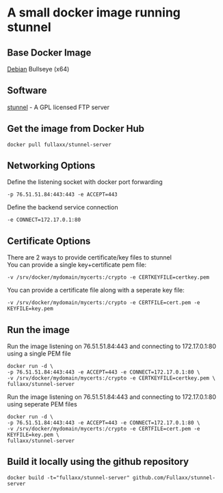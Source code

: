 # A small docker image running stunnel

## Base Docker Image
[Debian](https://hub.docker.com/_/debian) Bullseye (x64)

## Software
[stunnel](https://www.stunnel.org/) - A GPL licensed FTP server

## Get the image from Docker Hub
```
docker pull fullaxx/stunnel-server
```

## Networking Options
Define the listening socket with docker port forwarding
```
-p 76.51.51.84:443:443 -e ACCEPT=443
```
Define the backend service connection
```
-e CONNECT=172.17.0.1:80
```

## Certificate Options
There are 2 ways to provide certificate/key files to stunnel \
You can provide a single key+certificate pem file:
```
-v /srv/docker/mydomain/mycerts:/crypto -e CERTKEYFILE=certkey.pem
```
You can provide a certificate file along with a seperate key file:
```
-v /srv/docker/mydomain/mycerts:/crypto -e CERTFILE=cert.pem -e KEYFILE=key.pem
```

## Run the image
Run the image listening on 76.51.51.84:443 and connecting to 172.17.0.1:80 using a single PEM file
```
docker run -d \
-p 76.51.51.84:443:443 -e ACCEPT=443 -e CONNECT=172.17.0.1:80 \
-v /srv/docker/mydomain/mycerts:/crypto -e CERTKEYFILE=certkey.pem \
fullaxx/stunnel-server
```
Run the image listening on 76.51.51.84:443 and connecting to 172.17.0.1:80 using seperate PEM files
```
docker run -d \
-p 76.51.51.84:443:443 -e ACCEPT=443 -e CONNECT=172.17.0.1:80 \
-v /srv/docker/mydomain/mycerts:/crypto -e CERTFILE=cert.pem -e KEYFILE=key.pem \
fullaxx/stunnel-server
```

## Build it locally using the github repository
```
docker build -t="fullaxx/stunnel-server" github.com/Fullaxx/stunnel-server
```
